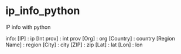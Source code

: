 # ip_info_python

IP info with python


info:
[IP] : ip
[Int prov] : int prov
[Org] : org
[Country] : country
[Region Name] : region
[City] : city
[ZIP] : zip
[Lat] : lat
[Lon] : lon
